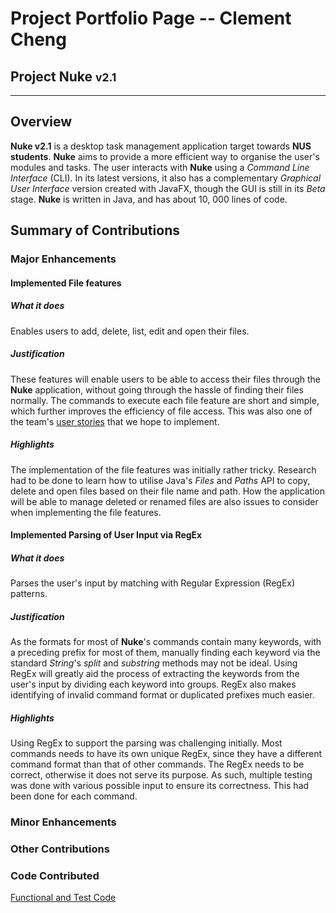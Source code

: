 
# Project Portfolio Page -- Clement Cheng
## Project Nuke <small>v2.1</small>

<hr>

## Overview
**Nuke v2.1** is a desktop task management application target towards **NUS students**.  **Nuke** aims to provide a more efficient way to organise the user's modules and tasks. The user interacts with **Nuke** using a _Command Line Interface_ (CLI). In its latest versions, it also has a complementary _Graphical User Interface_ version created with JavaFX, though the GUI is still in its _Beta_ stage. **Nuke** is written in Java, and has about 10, 000 lines of code.


## Summary of Contributions
### Major Enhancements
#### Implemented File features
##### What it does
Enables users to add, delete, list, edit and open their files.

##### Justification
These features will enable users to be able to access their files through the **Nuke** application, without going through the hassle of finding their files normally. The commands to execute each file feature are short and simple, which further improves the efficiency of file access. This was also one of the team's [user stories](https://ay1920s2-cs2113t-t13-2.github.io/tp/DeveloperGuide.html#user-stories) that we hope to implement.

##### Highlights
The implementation of the file features was initially rather tricky. Research had to be done to learn how to utilise Java's _Files_ and _Paths_ API to copy, delete and open files based on their file name and path. How the application will be able to manage deleted or renamed files are also issues to consider when implementing the file features.

#### Implemented Parsing of User Input via RegEx
##### What it does
Parses the user's input by matching with Regular Expression (RegEx) patterns.

##### Justification
As the formats for most of **Nuke**'s commands contain many keywords, with a preceding prefix for most of them, manually finding each keyword via the standard _String_'s _split_ and _substring_ methods may not be ideal. 
Using RegEx will greatly aid the process of extracting the keywords from the user's input by dividing each keyword into groups. RegEx also makes identifying of invalid command format or duplicated prefixes much easier. 

##### Highlights
Using RegEx to support the parsing was challenging initially. Most commands needs to have its own unique RegEx, since they have a different command format than that of other commands. The RegEx needs to be correct, otherwise it does not serve its purpose. As such, multiple testing was done with various possible input to ensure its correctness. This had been done for each command.

### Minor Enhancements
### Other Contributions
### Code Contributed
[Functional and Test Code](https://nus-cs2113-ay1920s2.github.io/tp-dashboard/#breakdown=true&search=iceclementi&sort=groupTitle&sortWithin=title&since=2020-03-01&timeframe=commit&mergegroup=false&groupSelect=groupByRepos)
